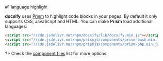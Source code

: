 #1 language highlight

**docsify** uses [Prism](https://github.com/PrismJS/prism) to highlight code blocks in your pages. By default it only supports CSS, JavaScript and HTML. You can make **Prism** load additional languages:

```html
<script src="//cdn.jsdelivr.net/npm/docsify/lib/docsify.min.js"></script>
<script src="//cdn.jsdelivr.net/npm/prismjs/components/prism-bash.min.js"></script>
<script src="//cdn.jsdelivr.net/npm/prismjs/components/prism-php.min.js"></script>
```

?> Check the [component files](https://github.com/PrismJS/prism/tree/gh-pages/components) list for more options.
